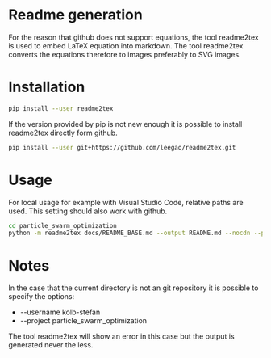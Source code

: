 # Readme generation
For the reason that github does not support equations, the tool readme2tex is used to embed LaTeX equation into markdown. The tool readme2tex converts the equations therefore to images preferably to SVG images.

# Installation 
```bash
pip install --user readme2tex
```
If the version provided by pip is not new enough it is possible to install readme2tex directly form github.
```bash
pip install --user git+https://github.com/leegao/readme2tex.git
```

# Usage
For local usage for example with Visual Studio Code, relative paths are used. This setting should also work with github.
```bash
cd particle_swarm_optimization
python -m readme2tex docs/README_BASE.md --output README.md --nocdn --pngtrick --svgdir docs/images/readme2tex
```

# Notes
In the case that the current directory is not an git repository it is possible to specify the options:
* --username kolb-stefan
* --project particle_swarm_optimization

The tool readme2tex will show an error in this case but the output is generated never the less.

